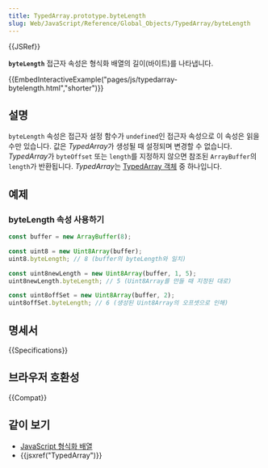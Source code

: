 ```yaml
---
title: TypedArray.prototype.byteLength
slug: Web/JavaScript/Reference/Global_Objects/TypedArray/byteLength
---
```


{{JSRef}}

**`byteLength`** 접근자 속성은 형식화 배열의 길이(바이트)를 나타냅니다.

{{EmbedInteractiveExample("pages/js/typedarray-bytelength.html","shorter")}}

## 설명

`byteLength` 속성은 접근자 설정 함수가 `undefined`인 접근자 속성으로 이 속성은 읽을 수만 있습니다. 값은 *TypedArray*가 생성될 때 설정되며 변경할 수 없습니다. *TypedArray*가 `byteOffset` 또는 `length`를 지정하지 않으면 참조된 `ArrayBuffer`의 `length`가 반환됩니다. *TypedArray*는 [TypedArray 객체](/ko/docs/Web/JavaScript/Reference/Global_Objects/TypedArray#TypedArray_객체) 중 하나입니다.

## 예제

### byteLength 속성 사용하기

```js
const buffer = new ArrayBuffer(8);

const uint8 = new Uint8Array(buffer);
uint8.byteLength; // 8 (buffer의 byteLength와 일치)

const uint8newLength = new Uint8Array(buffer, 1, 5);
uint8newLength.byteLength; // 5 (Uint8Array를 만들 때 지정된 대로)

const uint8offSet = new Uint8Array(buffer, 2);
uint8offSet.byteLength; // 6 (생성된 Uint8Array의 오프셋으로 인해)
```

## 명세서

{{Specifications}}

## 브라우저 호환성

{{Compat}}

## 같이 보기

- [JavaScript 형식화 배열](/ko/docs/Web/JavaScript/Typed_arrays)
- {{jsxref("TypedArray")}}
